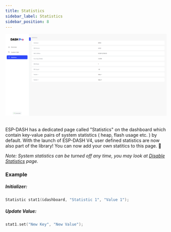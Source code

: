 ```yaml
---
title: Statistics
sidebar_label: Statistics
sidebar_position: 8
---
```


<img src="/img/v4/statistics.png" alt="Concept Diagram" width="940px" />

<br/>
<br/>

ESP-DASH has a dedicated page called "Statistics" on the dashboard which contain key-value pairs of system statistics ( heap, flash usage etc. ) by default. With the launch of ESP-DASH V4, user defined statistics are now also part of the library! You can now add your own statitics to this page. 🎉

*Note: System statistics can be turned off any time, you may look at [Disable Statistics](./features/disable-stats.md) page.*


### Example

##### Initializer:
```cpp
Statistic stat1(&dashboard, "Statistic 1", "Value 1");
```

##### Update Value:
```cpp
stat1.set("New Key", "New Value");
```